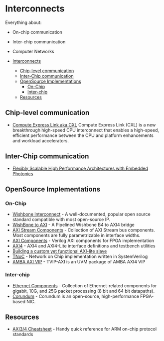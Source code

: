 # Interconnects

Everything about:

- On-chip communication
- Inter-chip communication
- Computer Networks

- [Interconnects](#interconnects)
  - [Chip-level communication](#chip-level-communication)
  - [Inter-Chip communication](#inter-chip-communication)
  - [OpenSource Implementations](#opensource-implementations)
    - [On-Chip](#on-chip)
    - [Inter-chip](#inter-chip)
  - [Resources](#resources)

## Chip-level communication

- [Compute Express Link aka CXL](https://www.computeexpresslink.org/) Compute Express Link (CXL) is a new breakthrough high-speed CPU interconnect that enables a high-speed, efficient performance between the CPU and platform enhancements and workload accelerators.

## Inter-Chip communication

- [Flexibly Scalable High Performance Architectures with Embedded Photonics](https://insidehpc.com/2019/07/flexibly-scalable-high-performance-architectures-with-embedded-photonics/)

## OpenSource Implementations

### On-Chip

- [Wishbone Interconnect](https://github.com/fossi-foundation/wishbone) - A well-documented, popular open source standard compatible with most open-source IP.
- [WishBone to AXI](https://github.com/ZipCPU/wb2axip) - A Pipelined Wishbone B4 to AXI4 bridge
- [AXI Stream Components](https://github.com/alexforencich/verilog-axis) - Collection of AXI Stream bus components. Most components are fully parametrizable in interface widths.
- [AXI Components](https://github.com/alexforencich/verilog-axi) - Verilog AXI components for FPGA implementation
- [AXI4](https://github.com/pulp-platform/axi) - AXI4 and AXI4-Lite interface definitions and testbench utilities
- [Building a custom yet functional AXI-lite slave](https://zipcpu.com/blog/2019/01/12/demoaxilite.html)
- [TNoC](https://github.com/taichi-ishitani/tnoc) - Network on Chip implementation written in SystemVerilog
- [AMBA AXI VIP](https://github.com/taichi-ishitani/tvip-axi) - TVIP-AXI is an UVM package of AMBA AXI4 VIP

### Inter-chip

- [Ethernet Components](https://github.com/alexforencich/verilog-ethernet) - Collection of Ethernet-related components for gigabit, 10G, and 25G packet processing (8 bit and 64 bit datapaths).
- [Corundum](https://github.com/ucsdsysnet/corundum) - Corundum is an open-source, high-performance FPGA-based NIC.

## Resources

- [AXI3/4 Cheatsheet](https://github.com/rajesh-s/axi_chestsheet) - Handy quick reference for ARM on-chip protocol standards
